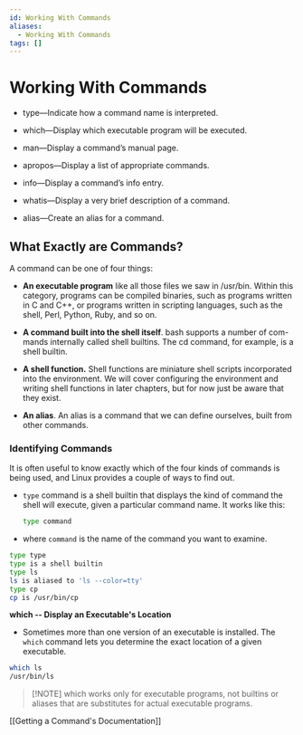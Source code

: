 ```yaml
---
id: Working With Commands
aliases:
  - Working With Commands
tags: []
---
```


# Working With Commands


- type—Indicate how a command name is interpreted.

- which—Display which executable program will be executed.

- man—Display a command’s manual page.

- apropos—Display a list of appropriate commands.

- info—Display a command’s info entry.

 - whatis—Display a very brief description of a command.

- alias—Create an alias for a command.

## What Exactly are Commands?

A command can be one of four things:

- **An executable program** like all those files we saw in /usr/bin. Within this
category, programs can be compiled binaries, such as programs written in
C and C++, or programs written in scripting languages, such as the shell,
Perl, Python, Ruby, and so on.

- **A command built into the shell itself**. bash supports a number of com-
mands internally called shell builtins. The cd command, for example, is a
shell builtin.

- **A shell function.** Shell functions are miniature shell scripts incorporated
into the environment. We will cover configuring the environment and
writing shell functions in later chapters, but for now just be aware that
they exist.

- **An alias**. An alias is a command that we can define ourselves, built from
other commands.

### Identifying Commands

It is often useful to know exactly which of the four kinds of commands is being
used, and Linux provides a couple of ways to find out.

- `type` command is a shell builtin that displays the kind of command the shell
  will execute, given a particular command name. It works like this:

  ```bash
  type command
  ```
- where `command` is the name of the command you want to examine.

```bash
type type
type is a shell builtin
type ls
ls is aliased to 'ls --color=tty'
type cp
cp is /usr/bin/cp
```

**which -- Display an Executable's Location**

- Sometimes more than one version of an executable is installed. The `which`
  command lets you determine the exact location of a given executable.

```bash
which ls
/usr/bin/ls
```
> [!NOTE] which works only for executable programs, not builtins or aliases that
> are substitutes for actual executable programs.

[[Getting a Command's Documentation]]
